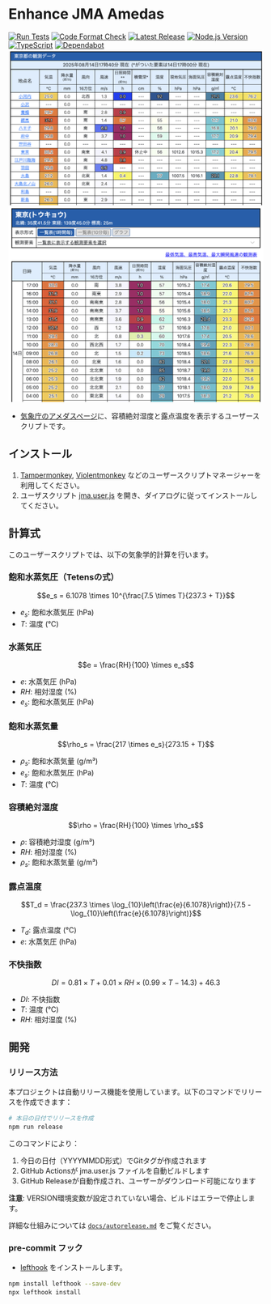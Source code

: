 # Enhance JMA Amedas

[![Run Tests](https://github.com/kasutera/enhance_jma_amedas/actions/workflows/run_tests.yml/badge.svg?branch=main)](https://github.com/kasutera/enhance_jma_amedas/actions/workflows/run_tests.yml)
[![Code Format Check](https://github.com/kasutera/enhance_jma_amedas/actions/workflows/code_format.yml/badge.svg?branch=main)](https://github.com/kasutera/enhance_jma_amedas/actions/workflows/code_format.yml)
[![Latest Release](https://img.shields.io/github/v/release/kasutera/enhance_jma_amedas)](https://github.com/kasutera/enhance_jma_amedas/releases/latest)
[![Node.js Version](https://img.shields.io/badge/node-%3E%3D24.0.0-brightgreen)](https://nodejs.org/)
[![TypeScript](https://img.shields.io/badge/TypeScript-5.9.2-blue)](https://www.typescriptlang.org/)
[![Dependabot](https://img.shields.io/badge/Dependabot-enabled-brightgreen)](https://github.com/kasutera/enhance_jma_amedas/network/updates)
![Using screenshot](./docs/media/screenshot_01.png)
![Using screenshot 2](./docs/media/screenshot_02.png)

- [気象庁のアメダスページ](https://www.jma.go.jp/bosai/amedas/)に、容積絶対湿度と露点温度を表示するユーザースクリプトです。

## インストール

1. [Tampermonkey](https://www.tampermonkey.net/), [Violentmonkey](https://violentmonkey.github.io/) などのユーザースクリプトマネージャーを利用してください。
2. ユーザスクリプト [jma.user.js](https://github.com/kasutera/enhance_jma_amedas/releases/latest/download/jma.user.js) を開き、ダイアログに従ってインストールしてください。

## 計算式

このユーザースクリプトでは、以下の気象学的計算を行います。

### 飽和水蒸気圧（Tetensの式）

$$e_s = 6.1078 \times 10^{\frac{7.5 \times T}{237.3 + T}}$$

- $e_s$: 飽和水蒸気圧 (hPa)
- $T$: 温度 (℃)

### 水蒸気圧

$$e = \frac{RH}{100} \times e_s$$

- $e$: 水蒸気圧 (hPa)
- $RH$: 相対湿度 (%)
- $e_s$: 飽和水蒸気圧 (hPa)

### 飽和水蒸気量

$$\rho_s = \frac{217 \times e_s}{273.15 + T}$$

- $\rho_s$: 飽和水蒸気量 (g/m³)
- $e_s$: 飽和水蒸気圧 (hPa)
- $T$: 温度 (℃)

### 容積絶対湿度

$$\rho = \frac{RH}{100} \times \rho_s$$

- $\rho$: 容積絶対湿度 (g/m³)
- $RH$: 相対湿度 (%)
- $\rho_s$: 飽和水蒸気量 (g/m³)

### 露点温度

$$T_d = \frac{237.3 \times \log_{10}\left(\frac{e}{6.1078}\right)}{7.5 - \log_{10}\left(\frac{e}{6.1078}\right)}$$

- $T_d$: 露点温度 (℃)
- $e$: 水蒸気圧 (hPa)

### 不快指数

$$DI = 0.81 \times T + 0.01 \times RH \times (0.99 \times T - 14.3) + 46.3$$

- $DI$: 不快指数
- $T$: 温度 (℃)
- $RH$: 相対湿度 (%)

## 開発

### リリース方法

本プロジェクトは自動リリース機能を使用しています。以下のコマンドでリリースを作成できます：

```bash
# 本日の日付でリリースを作成
npm run release
```

このコマンドにより：

1. 今日の日付（YYYYMMDD形式）でGitタグが作成されます
2. GitHub Actionsが jma.user.js ファイルを自動ビルドします
3. GitHub Releaseが自動作成され、ユーザーがダウンロード可能になります

**注意**: VERSION環境変数が設定されていない場合、ビルドはエラーで停止します。

詳細な仕組みについては [`docs/autorelease.md`](docs/autorelease.md) をご覧ください。

### pre-commit フック

- [lefthook](https://github.com/evilmartians/lefthook) をインストールします。

```bash
npm install lefthook --save-dev
npx lefthook install
```

